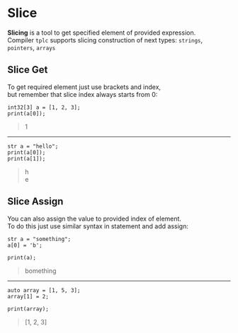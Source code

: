 # Slice
**Slicing** is a tool to get specified element of provided expression. <br/>
Compiler `tplc` supports slicing construction of next types: `strings`, `pointers`, `arrays`

## Slice Get

To get required element just use brackets and index, <br/>
but remember that slice index always starts from 0:
```tpl-lang
int32[3] a = [1, 2, 3];
print(a[0]);
```
> 1

----

```tpl-lang
str a = "hello";
print(a[0]);
print(a[1]);
```
> h <br/>
> e

## Slice Assign
You can also assign the value to provided index of element. <br/>
To do this just use similar syntax in statement and add assign:
```tpl-lang
str a = "something";
a[0] = 'b';

print(a);
```
> bomething

----
```tpl-lang
auto array = [1, 5, 3];
array[1] = 2;

print(array);
```
> [1, 2, 3]
